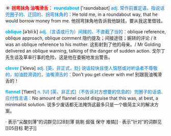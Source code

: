 ☀ <font color="red">**拐弯抹角 油嘴滑舌：**</font>
<font color="sky blue">**roundabout**</font> ['raʊndəbaʊt] 
<font color="#0070c0">adj. 常作前置定语，指说话兜圈子的、迂回的、拐弯抹角的：</font>He told me, in a roundabout way, that he would borrow money from me. 他拐弯抹角地告诉我他缺钱，要从我这里借钱。
           
<font color="sky blue">**oblique**</font> [əˈbli:k]
<font color="#0070c0">adj.（言语或行为）间接的、不直截了当的：</font>oblique reference, oblique approach, oblique comment 隐约提及；间接途径；婉转的评论 / It was an oblique reference to his mother. 这影射到了他的母亲。/ Mr Golding delivered an oblique warning, talking of the danger of sudden action. 戈尔丁先生谈及草率行事的危险，这是他在委婉地发出警告。

<font color="sky blue">**clever**</font> ['klevə] 
<font color="#0070c0">adj. [英，非正式，贬] 说话较快且使人恼怒或对听话者不尊敬的，如油腔滑调的，油嘴滑舌的：</font>Don’t you get clever with me! 别跟我油嘴滑舌的！
           
<font color="sky blue">**flannel**</font> [ˈflænl]
<font color="#0070c0">n. [U] [英，非正式]（不告诉对方想要的信息的）兜圈子的话语、应付性言语：</font>No amount of flannel could disguise that this was, at best, a minimalist solution. 说多少废话都无法掩饰这最多只是一个极简主义的解决方案。

· 表示“尖酸刻薄”的词群见[[28刻薄 挑剔 倔强 保守 难搞]]
· 表示“针对”的词群见[[05目标 靶子]]
